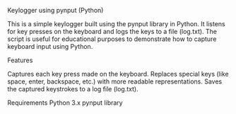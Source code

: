 Keylogger using pynput (Python)

This is a simple keylogger built using the pynput library in Python. It listens for key presses on the keyboard and logs the keys to a file (log.txt). The script is useful for educational purposes to demonstrate how to capture keyboard input using Python.

Features

Captures each key press made on the keyboard.
Replaces special keys (like space, enter, backspace, etc.) with more readable representations.
Saves the captured keystrokes to a log file (log.txt).


Requirements
             Python 3.x
             pynput library

